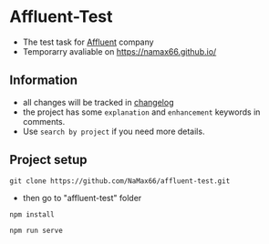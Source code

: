 # Affluent-Test

- The test task for [Affluent] company
- Temporarry avaliable on https://namax66.github.io/

## Information

- all changes will be tracked in [changelog]
- the project has some `explanation` and `enhancement` keywords in comments.
- Use `search by project` if you need more details.

## Project setup
```
git clone https://github.com/NaMax66/affluent-test.git
```
- then go to "affluent-test" folder
```
npm install
```
```
npm run serve
```

[Affluent]: https://www.affluent.io/
[changelog]: CHANGELOG.md
